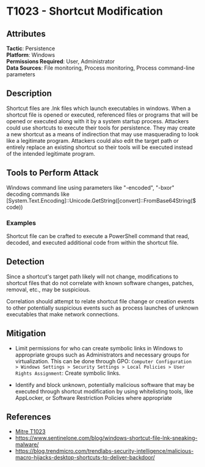 
# T1023 - Shortcut Modification

## Attributes
**Tactic**: Persistence  
**Platform**: Windows  
**Permissions Required**: User, Administrator  
**Data Sources**: File monitoring, Process monitoring, Process command-line parameters

## Description
Shortcut files are .lnk files which launch executables in windows. When a shortcut file is opened or executed, referenced files or programs that will be opened or executed along with it by a system startup process. Attackers could use shortcuts to execute their tools for persistence. They may create a new shortcut as a means of indirection that may use masquerading to look like a legitimate program. Attackers could also edit the target path or entirely replace an existing shortcut so their tools will be executed instead of the intended legitimate program.

## Tools to Perform Attack
Windows command line using parameters like "-encoded", "-bxor" decoding commands like [System.Text.Encoding]::Unicode.GetString([convert]::FromBase64String($code))

### Examples
Shortcut file can be crafted to execute a PowerShell command that read, decoded, and executed additional code from within the shortcut file.

## Detection
Since a shortcut's target path likely will not change, modifications to shortcut files that do not correlate with known software changes, patches, removal, etc., may be suspicious.

Correlation should attempt to relate shortcut file change or creation events to other potentially suspicious events such as process launches of unknown executables that make network connections.

## Mitigation
- Limit permissions for who can create symbolic links in Windows to appropriate groups such as Administrators and necessary groups for virtualization. This can be done through GPO: `Computer Configuration  > Windows Settings > Security Settings > Local Policies > User Rights Assignment`: Create symbolic links.

- Identify and block unknown, potentially malicious software that may be executed through shortcut modification by using whitelisting tools, like AppLocker, or Software Restriction Policies where appropriate

## References
 - [Mitre T1023](https://attack.mitre.org/techniques/T1023/)
- https://www.sentinelone.com/blog/windows-shortcut-file-lnk-sneaking-malware/
- https://blog.trendmicro.com/trendlabs-security-intelligence/malicious-macro-hijacks-desktop-shortcuts-to-deliver-backdoor/
